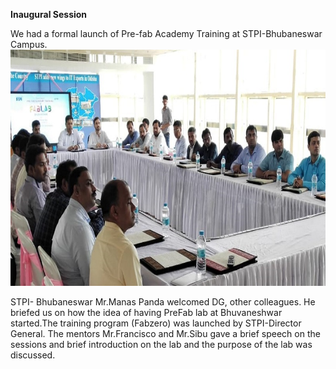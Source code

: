 **Inaugural Session**   

We had a formal launch of Pre-fab Academy Training at STPI-Bhubaneswar Campus.     
![Launching-of-Training](\img\launch.jpeg)   

STPI- Bhubaneswar Mr.Manas Panda welcomed DG, other colleagues. He briefed us on how the idea of having PreFab lab at Bhuvaneshwar started.The training program (Fabzero) was launched by STPI-Director General. 
The mentors Mr.Francisco and Mr.Sibu gave a brief speech on the sessions and brief introduction on the lab and the purpose of the lab was discussed.
